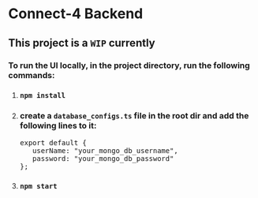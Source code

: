 # Connect-4 Backend

## This project is a `WIP` currently

### To run the UI locally, in the project directory, run the following commands:

1. ### `npm install`
2. ### create a `database_configs.ts` file in the root dir and add the following lines to it:
   <pre>export default {<br/>   userName: "your_mongo_db_username",<br/>   password: "your_mongo_db_password"<br>};</pre>
3. ### `npm start`
